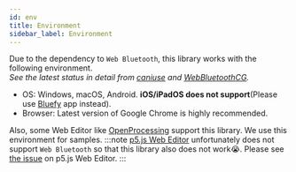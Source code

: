 ```yaml
---
id: env
title: Environment
sidebar_label: Environment
---
```


Due to the dependency to `Web Bluetooth`, this library works with the following environment.  
*See the latest status in detail from [caniuse](https://caniuse.com/#feat=web-bluetooth) and [WebBluetoothCG](https://github.com/WebBluetoothCG/web-bluetooth/blob/master/implementation-status.md).*
- OS: Windows, macOS, Android. **iOS/iPadOS does not support**(Please use [Bluefy](https://apps.apple.com/jp/app/bluefy-web-ble-browser/id1492822055) app instead). 
- Browser: Latest version of Google Chrome is highly recommended.

Also, some Web Editor like [OpenProcessing](https://www.openprocessing.org/) support this library. We use this environment for samples.
:::note
[p5.js Web Editor](https://editor.p5js.org/) unfortunately does not support `Web Bluetooth` so that this library also does not work😭. Please see [the issue](https://github.com/processing/p5.js-web-editor/issues/1900) on p5.js Web Editor.
:::
